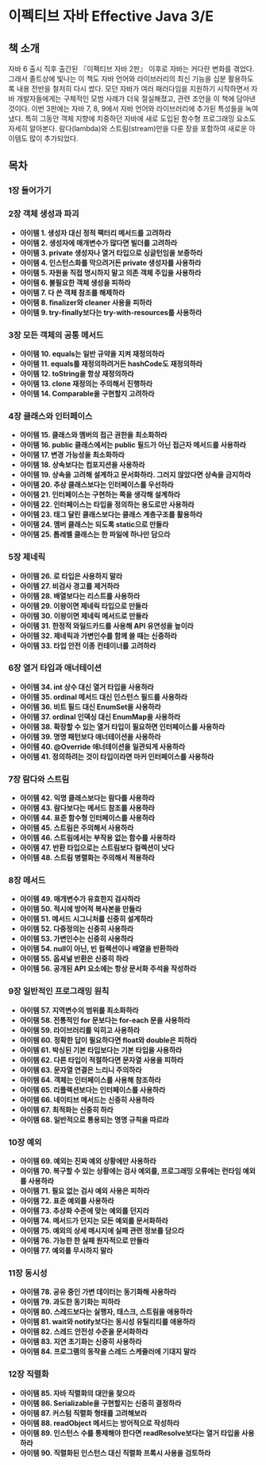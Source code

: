 <!-- {"key":"effective-java-3e","bookName":"이펙티브 자바 Effective Java 3/E","bookDescription":"자바 6 출시 직후 출간된 『이펙티브 자바 2판』 이후로 자바는 커다란 변화를 겪었다. 그래서 졸트상에 빛나는 이 책도 자바 언어와 라이브러리의 최신 기능을 십분 활용하도록 내용 전반을 철저히 다시 썼다. 모던 자바가 여러 패러다임을 지원하기 시작하면서 자바 개발자들에게는 구체적인 모범 사례가 더욱 절실해졌고, 관련 조언을 이 책에 담아낸 것이다. 이번 3판에는 자바 7, 8, 9에서 자바 언어와 라이브러리에 추가된 특성들을 녹여냈다. 특히 그동안 객체 지향에 치중하던 자바에 새로 도입된 함수형 프로그래밍 요소도 자세히 알아본다. 람다(lambda)와 스트림(stream)만을 다룬 장을 포함하여 새로운 아이템도 많이 추가되었다.","tableOfContents":"### 1장 들어가기\n\n### 2장 객체 생성과 파괴\n- **아이템 1. 생성자 대신 정적 팩터리 메서드를 고려하라**\n- **아이템 2. 생성자에 매개변수가 많다면 빌더를 고려하라**\n- **아이템 3. private 생성자나 열거 타입으로 싱글턴임을 보증하라**\n- **아이템 4. 인스턴스화를 막으려거든 private 생성자를 사용하라**\n- **아이템 5. 자원을 직접 명시하지 말고 의존 객체 주입을 사용하라**\n- **아이템 6. 불필요한 객체 생성을 피하라**\n- **아이템 7. 다 쓴 객체 참조를 해제하라**\n- **아이템 8. finalizer와 cleaner 사용을 피하라**\n- **아이템 9. try-finally보다는 try-with-resources를 사용하라**\n\n### 3장 모든 객체의 공통 메서드\n- **아이템 10. equals는 일반 규약을 지켜 재정의하라**\n- **아이템 11. equals를 재정의하려거든 hashCode도 재정의하라**\n- **아이템 12. toString을 항상 재정의하라**\n- **아이템 13. clone 재정의는 주의해서 진행하라**\n- **아이템 14. Comparable을 구현할지 고려하라**\n\n### 4장 클래스와 인터페이스\n- **아이템 15. 클래스와 멤버의 접근 권한을 최소화하라**\n- **아이템 16. public 클래스에서는 public 필드가 아닌 접근자 메서드를 사용하라**\n- **아이템 17. 변경 가능성을 최소화하라**\n- **아이템 18. 상속보다는 컴포지션을 사용하라**\n- **아이템 19. 상속을 고려해 설계하고 문서화하라. 그러지 않았다면 상속을 금지하라**\n- **아이템 20. 추상 클래스보다는 인터페이스를 우선하라**\n- **아이템 21. 인터페이스는 구현하는 쪽을 생각해 설계하라**\n- **아이템 22. 인터페이스는 타입을 정의하는 용도로만 사용하라**\n- **아이템 23. 태그 달린 클래스보다는 클래스 계층구조를 활용하라**\n- **아이템 24. 멤버 클래스는 되도록 static으로 만들라**\n- **아이템 25. 톱레벨 클래스는 한 파일에 하나만 담으라**\n\n### 5장 제네릭\n- **아이템 26. 로 타입은 사용하지 말라**\n- **아이템 27. 비검사 경고를 제거하라**\n- **아이템 28. 배열보다는 리스트를 사용하라**\n- **아이템 29. 이왕이면 제네릭 타입으로 만들라**\n- **아이템 30. 이왕이면 제네릭 메서드로 만들라**\n- **아이템 31. 한정적 와일드카드를 사용해 API 유연성을 높이라**\n- **아이템 32. 제네릭과 가변인수를 함께 쓸 때는 신중하라**\n- **아이템 33. 타입 안전 이종 컨테이너를 고려하라**\n\n### 6장 열거 타입과 애너테이션\n- **아이템 34. int 상수 대신 열거 타입을 사용하라**\n- **아이템 35. ordinal 메서드 대신 인스턴스 필드를 사용하라**\n- **아이템 36. 비트 필드 대신 EnumSet을 사용하라**\n- **아이템 37. ordinal 인덱싱 대신 EnumMap을 사용하라**\n- **아이템 38. 확장할 수 있는 열거 타입이 필요하면 인터페이스를 사용하라**\n- **아이템 39. 명명 패턴보다 애너테이션을 사용하라**\n- **아이템 40. @Override 애너테이션을 일관되게 사용하라**\n- **아이템 41. 정의하려는 것이 타입이라면 마커 인터페이스를 사용하라**\n\n### 7장 람다와 스트림\n- **아이템 42. 익명 클래스보다는 람다를 사용하라**\n- **아이템 43. 람다보다는 메서드 참조를 사용하라**\n- **아이템 44. 표준 함수형 인터페이스를 사용하라**\n- **아이템 45. 스트림은 주의해서 사용하라**\n- **아이템 46. 스트림에서는 부작용 없는 함수를 사용하라**\n- **아이템 47. 반환 타입으로는 스트림보다 컬렉션이 낫다**\n- **아이템 48. 스트림 병렬화는 주의해서 적용하라**\n\n### 8장 메서드\n- **아이템 49. 매개변수가 유효한지 검사하라**\n- **아이템 50. 적시에 방어적 복사본을 만들라**\n- **아이템 51. 메서드 시그니처를 신중히 설계하라**\n- **아이템 52. 다중정의는 신중히 사용하라**\n- **아이템 53. 가변인수는 신중히 사용하라**\n- **아이템 54. null이 아닌, 빈 컬렉션이나 배열을 반환하라**\n- **아이템 55. 옵셔널 반환은 신중히 하라**\n- **아이템 56. 공개된 API 요소에는 항상 문서화 주석을 작성하라**\n\n### 9장 일반적인 프로그래밍 원칙\n- **아이템 57. 지역변수의 범위를 최소화하라**\n- **아이템 58. 전통적인 for 문보다는 for-each 문을 사용하라**\n- **아이템 59. 라이브러리를 익히고 사용하라**\n- **아이템 60. 정확한 답이 필요하다면 float와 double은 피하라**\n- **아이템 61. 박싱된 기본 타입보다는 기본 타입을 사용하라**\n- **아이템 62. 다른 타입이 적절하다면 문자열 사용을 피하라**\n- **아이템 63. 문자열 연결은 느리니 주의하라**\n- **아이템 64. 객체는 인터페이스를 사용해 참조하라**\n- **아이템 65. 리플렉션보다는 인터페이스를 사용하라**\n- **아이템 66. 네이티브 메서드는 신중히 사용하라**\n- **아이템 67. 최적화는 신중히 하라**\n- **아이템 68. 일반적으로 통용되는 명명 규칙을 따르라**\n\n### 10장 예외\n- **아이템 69. 예외는 진짜 예외 상황에만 사용하라**\n- **아이템 70. 복구할 수 있는 상황에는 검사 예외를, 프로그래밍 오류에는 런타임 예외를 사용하라**\n- **아이템 71. 필요 없는 검사 예외 사용은 피하라**\n- **아이템 72. 표준 예외를 사용하라**\n- **아이템 73. 추상화 수준에 맞는 예외를 던지라**\n- **아이템 74. 메서드가 던지는 모든 예외를 문서화하라**\n- **아이템 75. 예외의 상세 메시지에 실패 관련 정보를 담으라**\n- **아이템 76. 가능한 한 실패 원자적으로 만들라**\n- **아이템 77. 예외를 무시하지 말라**\n\n### 11장 동시성\n- **아이템 78. 공유 중인 가변 데이터는 동기화해 사용하라**\n- **아이템 79. 과도한 동기화는 피하라**\n- **아이템 80. 스레드보다는 실행자, 태스크, 스트림을 애용하라**\n- **아이템 81. wait와 notify보다는 동시성 유틸리티를 애용하라**\n- **아이템 82. 스레드 안전성 수준을 문서화하라**\n- **아이템 83. 지연 초기화는 신중히 사용하라**\n- **아이템 84. 프로그램의 동작을 스레드 스케줄러에 기대지 말라**\n\n### 12장 직렬화\n- **아이템 85. 자바 직렬화의 대안을 찾으라**\n- **아이템 86. Serializable을 구현할지는 신중히 결정하라**\n- **아이템 87. 커스텀 직렬화 형태를 고려해보라**\n- **아이템 88. readObject 메서드는 방어적으로 작성하라**\n- **아이템 89. 인스턴스 수를 통제해야 한다면 readResolve보다는 열거 타입을 사용하라**\n- **아이템 90. 직렬화된 인스턴스 대신 직렬화 프록시 사용을 검토하라**"} -->
# 이펙티브 자바 Effective Java 3/E

## 책 소개
자바 6 출시 직후 출간된 『이펙티브 자바 2판』 이후로 자바는 커다란 변화를 겪었다. 그래서 졸트상에 빛나는 이 책도 자바 언어와 라이브러리의 최신 기능을 십분 활용하도록 내용 전반을 철저히 다시 썼다. 모던 자바가 여러 패러다임을 지원하기 시작하면서 자바 개발자들에게는 구체적인 모범 사례가 더욱 절실해졌고, 관련 조언을 이 책에 담아낸 것이다. 이번 3판에는 자바 7, 8, 9에서 자바 언어와 라이브러리에 추가된 특성들을 녹여냈다. 특히 그동안 객체 지향에 치중하던 자바에 새로 도입된 함수형 프로그래밍 요소도 자세히 알아본다. 람다(lambda)와 스트림(stream)만을 다룬 장을 포함하여 새로운 아이템도 많이 추가되었다.

## 목차
### 1장 들어가기

### 2장 객체 생성과 파괴
- **아이템 1. 생성자 대신 정적 팩터리 메서드를 고려하라**
- **아이템 2. 생성자에 매개변수가 많다면 빌더를 고려하라**
- **아이템 3. private 생성자나 열거 타입으로 싱글턴임을 보증하라**
- **아이템 4. 인스턴스화를 막으려거든 private 생성자를 사용하라**
- **아이템 5. 자원을 직접 명시하지 말고 의존 객체 주입을 사용하라**
- **아이템 6. 불필요한 객체 생성을 피하라**
- **아이템 7. 다 쓴 객체 참조를 해제하라**
- **아이템 8. finalizer와 cleaner 사용을 피하라**
- **아이템 9. try-finally보다는 try-with-resources를 사용하라**

### 3장 모든 객체의 공통 메서드
- **아이템 10. equals는 일반 규약을 지켜 재정의하라**
- **아이템 11. equals를 재정의하려거든 hashCode도 재정의하라**
- **아이템 12. toString을 항상 재정의하라**
- **아이템 13. clone 재정의는 주의해서 진행하라**
- **아이템 14. Comparable을 구현할지 고려하라**

### 4장 클래스와 인터페이스
- **아이템 15. 클래스와 멤버의 접근 권한을 최소화하라**
- **아이템 16. public 클래스에서는 public 필드가 아닌 접근자 메서드를 사용하라**
- **아이템 17. 변경 가능성을 최소화하라**
- **아이템 18. 상속보다는 컴포지션을 사용하라**
- **아이템 19. 상속을 고려해 설계하고 문서화하라. 그러지 않았다면 상속을 금지하라**
- **아이템 20. 추상 클래스보다는 인터페이스를 우선하라**
- **아이템 21. 인터페이스는 구현하는 쪽을 생각해 설계하라**
- **아이템 22. 인터페이스는 타입을 정의하는 용도로만 사용하라**
- **아이템 23. 태그 달린 클래스보다는 클래스 계층구조를 활용하라**
- **아이템 24. 멤버 클래스는 되도록 static으로 만들라**
- **아이템 25. 톱레벨 클래스는 한 파일에 하나만 담으라**

### 5장 제네릭
- **아이템 26. 로 타입은 사용하지 말라**
- **아이템 27. 비검사 경고를 제거하라**
- **아이템 28. 배열보다는 리스트를 사용하라**
- **아이템 29. 이왕이면 제네릭 타입으로 만들라**
- **아이템 30. 이왕이면 제네릭 메서드로 만들라**
- **아이템 31. 한정적 와일드카드를 사용해 API 유연성을 높이라**
- **아이템 32. 제네릭과 가변인수를 함께 쓸 때는 신중하라**
- **아이템 33. 타입 안전 이종 컨테이너를 고려하라**

### 6장 열거 타입과 애너테이션
- **아이템 34. int 상수 대신 열거 타입을 사용하라**
- **아이템 35. ordinal 메서드 대신 인스턴스 필드를 사용하라**
- **아이템 36. 비트 필드 대신 EnumSet을 사용하라**
- **아이템 37. ordinal 인덱싱 대신 EnumMap을 사용하라**
- **아이템 38. 확장할 수 있는 열거 타입이 필요하면 인터페이스를 사용하라**
- **아이템 39. 명명 패턴보다 애너테이션을 사용하라**
- **아이템 40. @Override 애너테이션을 일관되게 사용하라**
- **아이템 41. 정의하려는 것이 타입이라면 마커 인터페이스를 사용하라**

### 7장 람다와 스트림
- **아이템 42. 익명 클래스보다는 람다를 사용하라**
- **아이템 43. 람다보다는 메서드 참조를 사용하라**
- **아이템 44. 표준 함수형 인터페이스를 사용하라**
- **아이템 45. 스트림은 주의해서 사용하라**
- **아이템 46. 스트림에서는 부작용 없는 함수를 사용하라**
- **아이템 47. 반환 타입으로는 스트림보다 컬렉션이 낫다**
- **아이템 48. 스트림 병렬화는 주의해서 적용하라**

### 8장 메서드
- **아이템 49. 매개변수가 유효한지 검사하라**
- **아이템 50. 적시에 방어적 복사본을 만들라**
- **아이템 51. 메서드 시그니처를 신중히 설계하라**
- **아이템 52. 다중정의는 신중히 사용하라**
- **아이템 53. 가변인수는 신중히 사용하라**
- **아이템 54. null이 아닌, 빈 컬렉션이나 배열을 반환하라**
- **아이템 55. 옵셔널 반환은 신중히 하라**
- **아이템 56. 공개된 API 요소에는 항상 문서화 주석을 작성하라**

### 9장 일반적인 프로그래밍 원칙
- **아이템 57. 지역변수의 범위를 최소화하라**
- **아이템 58. 전통적인 for 문보다는 for-each 문을 사용하라**
- **아이템 59. 라이브러리를 익히고 사용하라**
- **아이템 60. 정확한 답이 필요하다면 float와 double은 피하라**
- **아이템 61. 박싱된 기본 타입보다는 기본 타입을 사용하라**
- **아이템 62. 다른 타입이 적절하다면 문자열 사용을 피하라**
- **아이템 63. 문자열 연결은 느리니 주의하라**
- **아이템 64. 객체는 인터페이스를 사용해 참조하라**
- **아이템 65. 리플렉션보다는 인터페이스를 사용하라**
- **아이템 66. 네이티브 메서드는 신중히 사용하라**
- **아이템 67. 최적화는 신중히 하라**
- **아이템 68. 일반적으로 통용되는 명명 규칙을 따르라**

### 10장 예외
- **아이템 69. 예외는 진짜 예외 상황에만 사용하라**
- **아이템 70. 복구할 수 있는 상황에는 검사 예외를, 프로그래밍 오류에는 런타임 예외를 사용하라**
- **아이템 71. 필요 없는 검사 예외 사용은 피하라**
- **아이템 72. 표준 예외를 사용하라**
- **아이템 73. 추상화 수준에 맞는 예외를 던지라**
- **아이템 74. 메서드가 던지는 모든 예외를 문서화하라**
- **아이템 75. 예외의 상세 메시지에 실패 관련 정보를 담으라**
- **아이템 76. 가능한 한 실패 원자적으로 만들라**
- **아이템 77. 예외를 무시하지 말라**

### 11장 동시성
- **아이템 78. 공유 중인 가변 데이터는 동기화해 사용하라**
- **아이템 79. 과도한 동기화는 피하라**
- **아이템 80. 스레드보다는 실행자, 태스크, 스트림을 애용하라**
- **아이템 81. wait와 notify보다는 동시성 유틸리티를 애용하라**
- **아이템 82. 스레드 안전성 수준을 문서화하라**
- **아이템 83. 지연 초기화는 신중히 사용하라**
- **아이템 84. 프로그램의 동작을 스레드 스케줄러에 기대지 말라**

### 12장 직렬화
- **아이템 85. 자바 직렬화의 대안을 찾으라**
- **아이템 86. Serializable을 구현할지는 신중히 결정하라**
- **아이템 87. 커스텀 직렬화 형태를 고려해보라**
- **아이템 88. readObject 메서드는 방어적으로 작성하라**
- **아이템 89. 인스턴스 수를 통제해야 한다면 readResolve보다는 열거 타입을 사용하라**
- **아이템 90. 직렬화된 인스턴스 대신 직렬화 프록시 사용을 검토하라**
